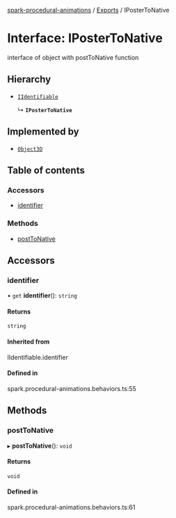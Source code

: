 [spark-procedural-animations](../README.md) / [Exports](../modules.md) / IPosterToNative

# Interface: IPosterToNative

interface of object with postToNative function

## Hierarchy

- [`IIdentifiable`](IIdentifiable.md)

  ↳ **`IPosterToNative`**

## Implemented by

- [`Object3D`](../classes/Object3D.md)

## Table of contents

### Accessors

- [identifier](IPosterToNative.md#identifier)

### Methods

- [postToNative](IPosterToNative.md#posttonative)

## Accessors

### identifier

• `get` **identifier**(): `string`

#### Returns

`string`

#### Inherited from

IIdentifiable.identifier

#### Defined in

spark.procedural-animations.behaviors.ts:55

## Methods

### postToNative

▸ **postToNative**(): `void`

#### Returns

`void`

#### Defined in

spark.procedural-animations.behaviors.ts:61
